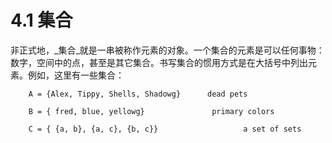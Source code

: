 # 4.1 集合

非正式地，_集合_就是一串被称作元素的对象。一个集合的元素是可以任何事物：数字，空间中的点，甚至是其它集合。书写集合的惯用方式是在大括号中列出元素。例如，这里有一些集合：

        A = {Alex, Tippy, Shells, Shadowg}      dead pets

        B = { fred, blue, yellowg}               primary colors

        C = { {a, b}, {a, c}, {b, c}}                   a set of sets

